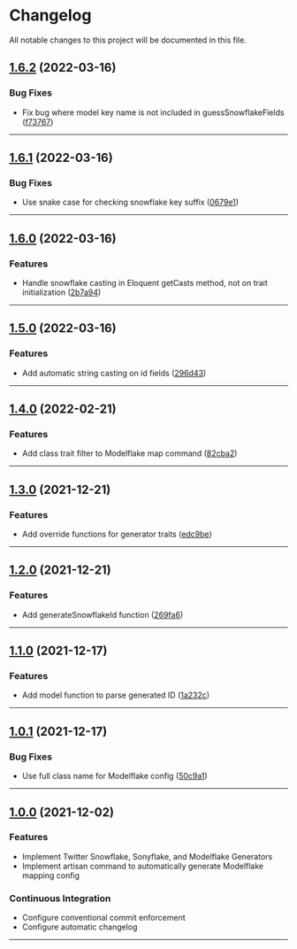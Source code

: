 <!--- BEGIN HEADER -->
# Changelog

All notable changes to this project will be documented in this file.
<!--- END HEADER -->

## [1.6.2](https://github.com/vetmoves/com.moves.php.snowflake/compare/1.6.1...1.6.2) (2022-03-16)
### Bug Fixes

* Fix bug where model key name is not included in guessSnowflakeFields ([f73767](https://github.com/vetmoves/com.moves.php.snowflake/commit/f73767fd43fc5768bfaba8716473b7066d2f383f))


---

## [1.6.1](https://github.com/vetmoves/com.moves.php.snowflake/compare/1.6.0...1.6.1) (2022-03-16)
### Bug Fixes

* Use snake case for checking snowflake key suffix ([0679e1](https://github.com/vetmoves/com.moves.php.snowflake/commit/0679e1cffe72f12c51ef3de37838cbbd43200e0c))


---

## [1.6.0](https://github.com/vetmoves/com.moves.php.snowflake/compare/1.5.0...1.6.0) (2022-03-16)
### Features

* Handle snowflake casting in Eloquent getCasts method, not on trait initialization ([2b7a94](https://github.com/vetmoves/com.moves.php.snowflake/commit/2b7a941ca2544e692f14dacade8b9a1ee76ed902))


---

## [1.5.0](https://github.com/vetmoves/com.moves.php.snowflake/compare/1.4.0...1.5.0) (2022-03-16)
### Features

* Add automatic string casting on id fields ([296d43](https://github.com/vetmoves/com.moves.php.snowflake/commit/296d43e924d6d62c7a3f5fa379823c2d71fc0d2b))


---

## [1.4.0](https://github.com/vetmoves/com.moves.php.snowflake/compare/1.3.0...1.4.0) (2022-02-21)
### Features

* Add class trait filter to Modelflake map command ([82cba2](https://github.com/vetmoves/com.moves.php.snowflake/commit/82cba2237685fb2993b0fb46b0146fbefbbc3fca))


---

## [1.3.0](https://github.com/vetmoves/com.moves.php.snowflake/compare/1.2.0...1.3.0) (2021-12-21)
### Features

* Add override functions for generator traits ([edc9be](https://github.com/vetmoves/com.moves.php.snowflake/commit/edc9beda9ecd8ab94a3bd259a68183b5c0d17af8))


---

## [1.2.0](https://github.com/vetmoves/com.moves.php.snowflake/compare/1.1.0...1.2.0) (2021-12-21)
### Features

* Add generateSnowflakeId function ([269fa6](https://github.com/vetmoves/com.moves.php.snowflake/commit/269fa6540a20b5d51f8599c215fffa8a4894eba0))


---

## [1.1.0](https://github.com/vetmoves/com.moves.php.snowflake/compare/1.0.1...1.1.0) (2021-12-17)
### Features

* Add model function to parse generated ID ([1a232c](https://github.com/vetmoves/com.moves.php.snowflake/commit/1a232c99d7f760b6075394af8553c706e93f03ce))


---

## [1.0.1](https://github.com/vetmoves/com.moves.php.snowflake/compare/1.0.0...1.0.1) (2021-12-17)
### Bug Fixes

* Use full class name for Modelflake config ([50c9a1](https://github.com/vetmoves/com.moves.php.snowflake/commit/50c9a12e76f9f15bfa9dff46f5505c27c65e92ea))


---

## [1.0.0](https://github.com/vetmoves/com.moves.php.snowflake/compare/0.0.0...1.0.0) (2021-12-02)
### Features

* Implement Twitter Snowflake, Sonyflake, and Modelflake Generators
* Implement artisan command to automatically generate Modelflake mapping config

### Continuous Integration

* Configure conventional commit enforcement
* Configure automatic changelog

---

